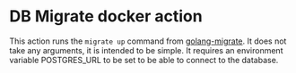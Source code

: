 # DB Migrate docker action

This action runs the `migrate up` command from [golang-migrate](https://github.com/golang-migrate/migrate).
It does not take any arguments, it is intended to be simple. It requires an environment variable
POSTGRES_URL to be set to be able to connect to the database.
